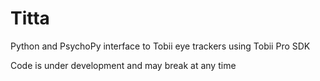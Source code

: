 # Titta
Python and PsychoPy interface to Tobii eye trackers using Tobii Pro SDK

Code is under development and may break at any time
